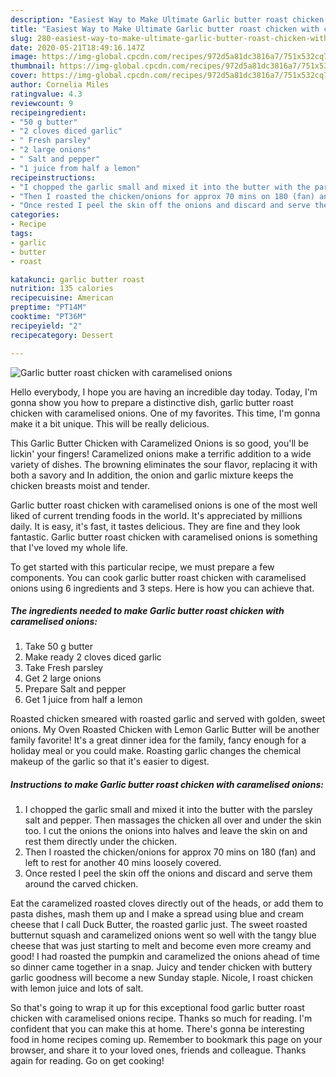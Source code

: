 ```yaml
---
description: "Easiest Way to Make Ultimate Garlic butter roast chicken with caramelised onions"
title: "Easiest Way to Make Ultimate Garlic butter roast chicken with caramelised onions"
slug: 280-easiest-way-to-make-ultimate-garlic-butter-roast-chicken-with-caramelised-onions
date: 2020-05-21T18:49:16.147Z
image: https://img-global.cpcdn.com/recipes/972d5a81dc3816a7/751x532cq70/garlic-butter-roast-chicken-with-caramelised-onions-recipe-main-photo.jpg
thumbnail: https://img-global.cpcdn.com/recipes/972d5a81dc3816a7/751x532cq70/garlic-butter-roast-chicken-with-caramelised-onions-recipe-main-photo.jpg
cover: https://img-global.cpcdn.com/recipes/972d5a81dc3816a7/751x532cq70/garlic-butter-roast-chicken-with-caramelised-onions-recipe-main-photo.jpg
author: Cornelia Miles
ratingvalue: 4.3
reviewcount: 9
recipeingredient:
- "50 g butter"
- "2 cloves diced garlic"
- " Fresh parsley"
- "2 large onions"
- " Salt and pepper"
- "1 juice from half a lemon"
recipeinstructions:
- "I chopped the garlic small and mixed it into the butter with the parsley salt and pepper. Then massages the chicken all over and under the skin too. I cut the onions the onions into halves and leave the skin on and rest them directly under the chicken."
- "Then I roasted the chicken/onions for approx 70 mins on 180 (fan) and left to rest for another 40 mins loosely covered."
- "Once rested I peel the skin off the onions and discard and serve them around the carved chicken."
categories:
- Recipe
tags:
- garlic
- butter
- roast

katakunci: garlic butter roast 
nutrition: 135 calories
recipecuisine: American
preptime: "PT14M"
cooktime: "PT36M"
recipeyield: "2"
recipecategory: Dessert

---
```



![Garlic butter roast chicken with caramelised onions](https://img-global.cpcdn.com/recipes/972d5a81dc3816a7/751x532cq70/garlic-butter-roast-chicken-with-caramelised-onions-recipe-main-photo.jpg)

Hello everybody, I hope you are having an incredible day today. Today, I'm gonna show you how to prepare a distinctive dish, garlic butter roast chicken with caramelised onions. One of my favorites. This time, I'm gonna make it a bit unique. This will be really delicious.

This Garlic Butter Chicken with Caramelized Onions is so good, you&#39;ll be lickin&#39; your fingers! Caramelized onions make a terrific addition to a wide variety of dishes. The browning eliminates the sour flavor, replacing it with both a savory and In addition, the onion and garlic mixture keeps the chicken breasts moist and tender.

Garlic butter roast chicken with caramelised onions is one of the most well liked of current trending foods in the world. It's appreciated by millions daily. It is easy, it's fast, it tastes delicious. They are fine and they look fantastic. Garlic butter roast chicken with caramelised onions is something that I've loved my whole life.


To get started with this particular recipe, we must prepare a few components. You can cook garlic butter roast chicken with caramelised onions using 6 ingredients and 3 steps. Here is how you can achieve that.

<!--inarticleads1-->

##### The ingredients needed to make Garlic butter roast chicken with caramelised onions:

1. Take 50 g butter
1. Make ready 2 cloves diced garlic
1. Take  Fresh parsley
1. Get 2 large onions
1. Prepare  Salt and pepper
1. Get 1 juice from half a lemon


Roasted chicken smeared with roasted garlic and served with golden, sweet onions. My Oven Roasted Chicken with Lemon Garlic Butter will be another family favorite! It&#39;s a great dinner idea for the family, fancy enough for a holiday meal or you could make. Roasting garlic changes the chemical makeup of the garlic so that it&#39;s easier to digest. 

<!--inarticleads2-->

##### Instructions to make Garlic butter roast chicken with caramelised onions:

1. I chopped the garlic small and mixed it into the butter with the parsley salt and pepper. Then massages the chicken all over and under the skin too. I cut the onions the onions into halves and leave the skin on and rest them directly under the chicken.
1. Then I roasted the chicken/onions for approx 70 mins on 180 (fan) and left to rest for another 40 mins loosely covered.
1. Once rested I peel the skin off the onions and discard and serve them around the carved chicken.


Eat the caramelized roasted cloves directly out of the heads, or add them to pasta dishes, mash them up and I make a spread using blue and cream cheese that I call Duck Butter, the roasted garlic just. The sweet roasted butternut squash and caramelized onions went so well with the tangy blue cheese that was just starting to melt and become even more creamy and good! I had roasted the pumpkin and caramelized the onions ahead of time so dinner came together in a snap. Juicy and tender chicken with buttery garlic goodness will become a new Sunday staple. Nicole, I roast chicken with lemon juice and lots of salt. 

So that's going to wrap it up for this exceptional food garlic butter roast chicken with caramelised onions recipe. Thanks so much for reading. I'm confident that you can make this at home. There's gonna be interesting food in home recipes coming up. Remember to bookmark this page on your browser, and share it to your loved ones, friends and colleague. Thanks again for reading. Go on get cooking!
